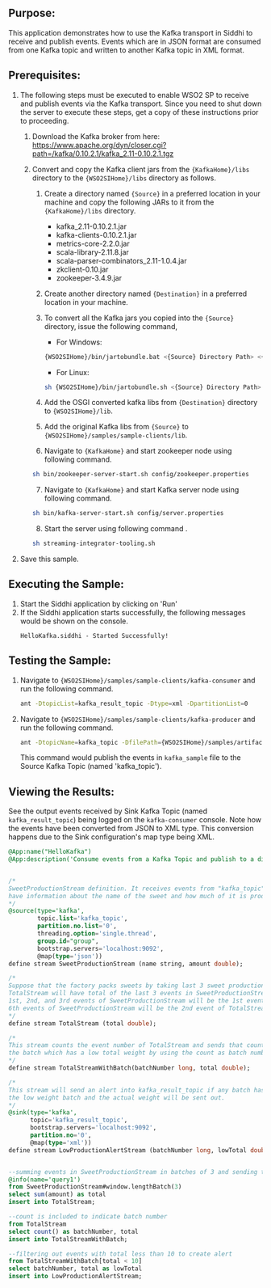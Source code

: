 ## Purpose:
This application demonstrates how to use the Kafka transport in Siddhi to receive and publish events. Events which are in JSON format are consumed from one Kafka topic and written to another Kafka topic in XML format.

## Prerequisites:
1. The following steps must be executed to enable WSO2 SP to receive and publish events via the Kafka transport. Since you need to shut down the server to execute these steps, get a copy of these instructions prior to proceeding.
    1. Download the Kafka broker from here: https://www.apache.org/dyn/closer.cgi?path=/kafka/0.10.2.1/kafka_2.11-0.10.2.1.tgz
   
    2. Convert and copy the Kafka client jars from the `{KafkaHome}/libs` directory to the `{WSO2SIHome}/libs` directory as follows.
        1. Create a directory named `{Source}` in a preferred location in your machine and copy the following JARs to it from the `{KafkaHome}/libs` directory.
            * kafka_2.11-0.10.2.1.jar
            * kafka-clients-0.10.2.1.jar
            * metrics-core-2.2.0.jar
            * scala-library-2.11.8.jar
            * scala-parser-combinators_2.11-1.0.4.jar
            * zkclient-0.10.jar
            * zookeeper-3.4.9.jar
            
        2. Create another directory named `{Destination}` in a preferred location in your machine.
        3. To convert all the Kafka jars you copied into the `{Source}` directory, issue the following command,
            * For Windows:
            ```bash
            {WSO2SIHome}/bin/jartobundle.bat <{Source} Directory Path> <{Destination} Directory Path>
            ```
            * For Linux:
            ```bash
            sh {WSO2SIHome}/bin/jartobundle.sh <{Source} Directory Path> <{Destination} Directory Path>
            ```
        4. Add the OSGI converted kafka libs from `{Destination}` directory to `{WSO2SIHome}/lib`.
        5. Add the original Kafka libs from `{Source}` to `{WSO2SIHome}/samples/sample-clients/lib`.
        6. Navigate to `{KafkaHome}` and start zookeeper node using following command.
        ```bash
        sh bin/zookeeper-server-start.sh config/zookeeper.properties
        ```
        7. Navigate to `{KafkaHome}` and start Kafka server node using following command.
        ```bash
        sh bin/kafka-server-start.sh config/server.properties
        ```
        8. Start the server using following command .
        ```bash
        sh streaming-integrator-tooling.sh
        ```
2. Save this sample.

## Executing the Sample:
1. Start the Siddhi application by clicking on 'Run'
2. If the Siddhi application starts successfully, the following messages would be shown on the console.
    ```
    HelloKafka.siddhi - Started Successfully!
    ```

## Testing the Sample:
1. Navigate to `{WSO2SIHome}/samples/sample-clients/kafka-consumer` and run the following command.
    ```bash
    ant -DtopicList=kafka_result_topic -Dtype=xml -DpartitionList=0
    ```
2. Navigate to `{WSO2SIHome}/samples/sample-clients/kafka-producer` and run the following command.
    ```bash
    ant -DtopicName=kafka_topic -DfilePath={WSO2SIHome}/samples/artifacts/HelloKafka/kafka_sample.txt
    ```
    This command would publish the events in `kafka_sample` file to the Source Kafka Topic (named 'kafka_topic').

## Viewing the Results:
See the output events received by Sink Kafka Topic (named `kafka_result_topic`) being logged on the `kafka-consumer` console. Note how the events have been converted from JSON to XML type. This conversion happens due to the Sink configuration's map type being XML.


```sql
@App:name("HelloKafka")
@App:description('Consume events from a Kafka Topic and publish to a different Kafka Topic')


/*
SweetProductionStream definition. It receives events from "kafka_topic" in json format. Events in this stream will
have information about the name of the sweet and how much of it is produced.
*/
@source(type='kafka',
        topic.list='kafka_topic',
        partition.no.list='0',
        threading.option='single.thread',
        group.id="group",
        bootstrap.servers='localhost:9092',
        @map(type='json'))
define stream SweetProductionStream (name string, amount double);

/*
Suppose that the factory packs sweets by taking last 3 sweet productions disregarding their individual amount.
TotalStream will have total of the last 3 events in SweetProductionStream. This is calcuklated as follows; the sum of
1st, 2nd, and 3rd events of SweetProductionStream will be the 1st event of TotalStream and the sum of 4th, 5th, and
6th events of SweetProductionStream will be the 2nd event of TotalStream
*/
define stream TotalStream (total double);

/*
This stream counts the event number of TotalStream and sends that count along with total. This will help us find out
the batch which has a low total weight by using the count as batch number as we will see in the LowProductionAlertStream
*/
define stream TotalStreamWithBatch(batchNumber long, total double);

/*
This stream will send an alert into kafka_result_topic if any batch has a total weight less than 10. Batch number of
the low weight batch and the actual weight will be sent out.
*/
@sink(type='kafka',
      topic='kafka_result_topic',
      bootstrap.servers='localhost:9092',
      partition.no='0',
      @map(type='xml'))
define stream LowProductionAlertStream (batchNumber long, lowTotal double);


--summing events in SweetProductionStream in batches of 3 and sending to TotalStream
@info(name='query1')
from SweetProductionStream#window.lengthBatch(3)
select sum(amount) as total
insert into TotalStream;

--count is included to indicate batch number
from TotalStream
select count() as batchNumber, total
insert into TotalStreamWithBatch;

--filtering out events with total less than 10 to create alert
from TotalStreamWithBatch[total < 10]
select batchNumber, total as lowTotal
insert into LowProductionAlertStream;
```